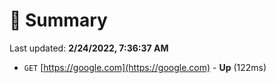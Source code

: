 # 📖 Summary
Last updated: **2/24/2022, 7:36:37 AM**

- `GET` [https://google.com](https://google.com) - **Up** (122ms)

